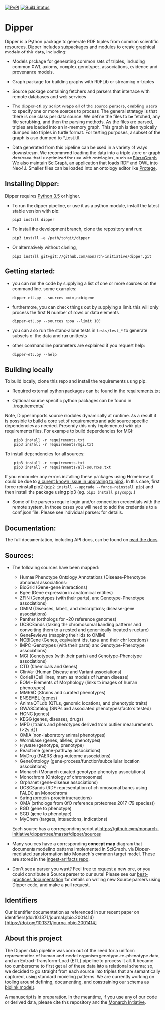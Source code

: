 [![PyPI](https://img.shields.io/pypi/v/dipper.svg)](https://pypi.python.org/pypi/dipper)
[![Build Status](https://travis-ci.org/monarch-initiative/dipper.svg?branch=master)](https://travis-ci.org/monarch-initiative/dipper)

# Dipper

Dipper is a Python package to generate RDF triples from common scientific resources.
Dipper includes subpackages and modules to create graphical models of this data, including:

* Models package for generating common sets of triples, including common OWL axioms, complex genotypes, associations, evidence and provenance models.
* Graph package for building graphs with RDFLib or streaming n-triples
* Source package containing fetchers and parsers that interface with remote databases and web services


* The dipper-etl.py script wraps all of the source parsers, enabling users to specify one or more sources to process.
The general strategy is that there is one class per data source.  We define the files to be fetched,
any file scrubbing, and then the parsing methods.  As the files are parsed, triples are loaded into an in-memory graph.
This graph is then typically dumped into triples in turtle format.  For testing purposes,
 a subset of the graph is also dumped to *_test.ttl.
* Data generated from this pipeline can be used in a variety of ways downstream.  We recommend
loading the data into a triple store or graph database that is optimized for use with ontologies, such as
[BlazeGraph](https://github.com/blazegraph/database).  We also maintain [SciGraph](https://github.com/SciGraph), an application that loads RDF and OWL into Neo4J.
Smaller files can be loaded into an ontology editor like [Protege](http://protege.stanford.edu/).

## Installing Dipper:
Dipper requires [Python 3.5](https://www.python.org/downloads/) or higher.


* To run the dipper pipeline, or use it as a python module, install the latest stable version with pip:

    ```pip3 install dipper```

* To install the development branch, clone the repository and run:

    ```pip3 install -e /path/to/git/dipper```

* Or alternatively without cloning,

    ```pip3 install git+git://github.com/monarch-initiative/dipper.git```

## Getting started:
* you can run the code by supplying a list of one or more sources on the command line.  some examples:

    ```dipper-etl.py --sources omim,ncbigene```

* furthermore, you can check things out by supplying a limit.  this will only process the
first N number of rows or data elements

    ```dipper-etl.py --sources hpoa --limit 100```

* you can also run the stand-alone tests in ```tests/test_*``` to generate subsets of the data and run unittests
* other commandline parameters are explained if you request help:

    ```dipper-etl.py --help```


## Building locally
To build locally, clone this repo and install the requirements using pip.

* Required external python packages can be found in the [requirements.txt](requirements.txt)

* Optional source specific python packages can be found in [./requirements/](requirements)
    
Note, Dipper imports source modules dynamically at runtime.  As a result it is possible to build a core set
of requirements and add source specific dependencies as needed.  Presently this only implemented with pip requirements
files. For example to build dependencies for MGI:

        pip3 install -r requirements.txt
        pip3 install -r requirements/mgi.txt

To install dependencies for all sources:

        pip3 install -r requirements.txt
        pip3 install -r requirements/all-sources.txt
    
If you encounter any errors installing these packages using Homebrew, it could be due to [a curent known issue in upgrading to  pip3](https://github.com/Homebrew/homebrew/issues/25752). In this case, first force reinstall pip2 (````pip2 install --upgrade --force-reinstall pip````) and then install the package using pip3 (eg. ````pip3 install psycopg2````.)


* Some of the parsers require login and/or connection credentials with the remote system.  In those cases
 you will need to add the credentials to a conf.json file.  Please see individual parsers for details.

## Documentation:

The full documentation, including API docs, can be found on [read the docs](https://dipper.readthedocs.io).


## Sources:
* The following sources have been mapped:
    * Human Phenotype Ontology Annotations (Disease-Phenotype abnormal associations)
    * BioGrid (Gene-gene interactions)
    * Bgee (Gene expression in anatomical entities)
    * ZFIN (Genotypes (with their parts), and Genotype-Phenotype associations)
    * OMIM (Diseases, labels, and descriptions; disease-gene associations)
    * Panther (orthologs for ~20 reference genomes)
    * UCSCBands (taking the chromosomal banding patterns and converting them to a nested and genomically located structure)
    * GeneReviews (mapping their ids to OMIM)
    * NCBIGene (Genes, equivalent ids, taxa, and their chr locations)
    * IMPC (Genotypes (with their parts) and Genotype-Phenotype associations)
    * MGI (Genotypes (with their parts) and Genotype-Phenotype associations)
    * CTD (Chemicals and Genes)
    * ClinVar (Human Disease and Variant associations)
    * Coriell (Cell lines, many as models of human disease)
    * EOM - Elements of Morphology (links to images of human phenotypes)
    * MMRRC (Strains and curated phenotypes)
    * ENSEMBL (genes)
    * AnimalQTLdb (QTLs, genomic locations, and phenotypic traits)
    * GWASCatalog (SNPs and associated phenotypes/factors tested)
    * HGNC (genes)
    * KEGG (genes, diseases, drugs)
    * MPD (strains and phenotypes derived from outlier measurements (>2s.d.))
    * OMIA (non-laboratory animal phenotypes)
    * Wormbase (genes, alleles, phenotypes)
    * FlyBase (genotype, phenotype)
    * Reactome (gene-pathway associations)
    * MyDrug (FAERS drug-outcome associations)
    * GeneOntology (gene-process/function/subcellular location associations)
    * Monarch (Monarch curated genotype-phenotyp associations)
    * Monochrom (Ontology of chromosomes)
    * Orphanet (gene-disease associations)
    * UCSCBands (RDF representation of chromosomal bands using FALDO an Monochrom)
    * String (protein-protein interactions)
    * OMA (orthologs from QfO reference proteomes 2017 (79 species))
    * RGD (gene to phenotype)
    * SGD (gene to phenotype)
    * MyChem (targets, interactions, indications)
    
    Each source has a corresponding script at https://github.com/monarch-initiative/dipper/tree/master/dipper/sources

* Many sources have a corresponding **concept map** diagram that documents modeling patterns implemented in SciGraph, via Dipper-mediated transformation into Monarch's common target model. These are stored in the [ingest-artifacts repo](https://github.com/monarch-initiative/ingest-artifacts/tree/master/sources).

* Don't see a parser you want?  Feel free to request a new one, or you could contribute a Source parser to our suite!
Please see our [best-practices documentation](dipper/sources/README.md) for details on writing new Source parsers
using Dipper code, and make a pull request.

## Identifiers
Our identifier documentation as referenced in our recent paper on identifiers(doi:10.1371/journal.pbio.2001414)[https://doi.org/10.1371/journal.pbio.2001414]


## About this project
The Dipper data pipeline was born out of the need for a uniform representation of human and model organism
genotype-to-phenotype data, and an Extract-Transform-Load (ETL) pipeline to process it all.
It became too cumbersome to first get all of these data into a relational schema; so, we decided to go straight from each source into triples that
are semantically captured, using standard modeling patterns.  We are currently working on tooling around
defining, documenting, and constraining our schema as [biolink models](https://github.com/biolink/biolink-model).

A manuscript is in preparation.  In the meantime, if you use any of our code or derived data, please cite
this repository and the [Monarch Initiative](https://monarchinitiative.org).
